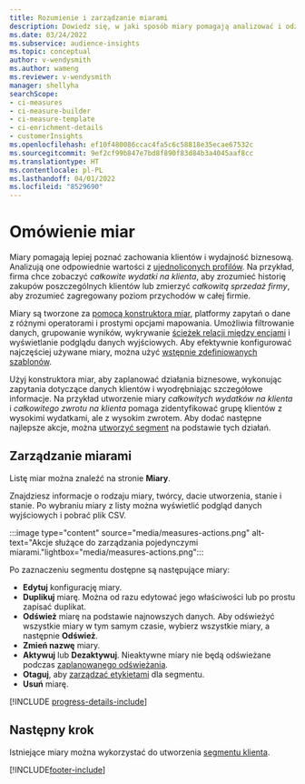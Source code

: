 ```yaml
---
title: Rozumienie i zarządzanie miarami
description: Dowiedz się, w jaki sposób miary pomagają analizować i odzwierciedlać wydajność biznesową.
ms.date: 03/24/2022
ms.subservice: audience-insights
ms.topic: conceptual
author: v-wendysmith
ms.author: wameng
ms.reviewer: v-wendysmith
manager: shellyha
searchScope:
- ci-measures
- ci-measure-builder
- ci-measure-template
- ci-enrichment-details
- customerInsights
ms.openlocfilehash: ef10f480086ccac4fa5c6c58818e35ecae67532c
ms.sourcegitcommit: 9ef2cf99b847e7bd8f890f83d84b3a4045aaf8cc
ms.translationtype: HT
ms.contentlocale: pl-PL
ms.lasthandoff: 04/01/2022
ms.locfileid: "8529690"
---
```

# <a name="measures-overview"></a>Omówienie miar

Miary pomagają lepiej poznać zachowania klientów i wydajność biznesową. Analizują one odpowiednie wartości z [ujednoliconych profilów](data-unification.md). Na przykład, firma chce zobaczyć *całkowite wydatki na klienta*, aby zrozumieć historię zakupów poszczególnych klientów lub zmierzyć *całkowitą sprzedaż firmy*, aby zrozumieć zagregowany poziom przychodów w całej firmie.  

Miary są tworzone za [pomocą konstruktora miar](measure-builder.md), platformy zapytań o dane z różnymi operatorami i prostymi opcjami mapowania. Umożliwia filtrowanie danych, grupowanie wyników, wykrywanie [ścieżek relacji między encjami](relationships.md) i wyświetlanie podglądu danych wyjściowych. Aby efektywnie konfigurować najczęściej używane miary, można użyć [wstępnie zdefiniowanych szablonów](measure-templates.md).

Użyj konstruktora miar, aby zaplanować działania biznesowe, wykonując zapytania dotyczące danych klientów i wyodrębniając szczegółowe informacje. Na przykład utworzenie miary *całkowitych wydatków na klienta* i *całkowitego zwrotu na klienta* pomaga zidentyfikować grupę klientów z wysokimi wydatkami, ale z wysokim zwrotem. Aby dodać następne najlepsze akcje, można [utworzyć segment](segments.md) na podstawie tych działań.

## <a name="manage-your-measures"></a>Zarządzanie miarami

Listę miar można znaleźć na stronie **Miary**.

Znajdziesz informacje o rodzaju miary, twórcy, dacie utworzenia, stanie i stanie. Po wybraniu miary z listy można wyświetlić podgląd danych wyjściowych i pobrać plik CSV.

:::image type="content" source="media/measures-actions.png" alt-text="Akcje służące do zarządzania pojedynczymi miarami."lightbox="media/measures-actions.png":::

Po zaznaczeniu segmentu dostępne są następujące miary:

- **Edytuj** konfigurację miary.
- **Duplikuj** miarę. Można od razu edytować jego właściwości lub po prostu zapisać duplikat.
- **Odśwież** miarę na podstawie najnowszych danych. Aby odświeżyć wszystkie miary w tym samym czasie, wybierz wszystkie miary, a następnie **Odśwież**.
- **Zmień nazwę** miary.
- **Aktywuj** lub **Dezaktywuj**. Nieaktywne miary nie będą odświeżane podczas [zaplanowanego odświeżania](system.md#schedule-tab).
- **Otaguj**, aby [zarządzać etykietami](work-with-tags-columns.md#manage-tags) dla segmentu.
- **Usuń** miarę.

[!INCLUDE [progress-details-include](../includes/progress-details-pane.md)]

## <a name="next-step"></a>Następny krok

Istniejące miary można wykorzystać do utworzenia [segmentu klienta](segments.md).

[!INCLUDE[footer-include](../includes/footer-banner.md)]
